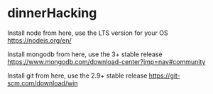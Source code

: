 # dinnerHacking

Install node from here, use the LTS version for your OS
	https://nodejs.org/en/
	

Install mongodb from here, use the 3+ stable release
	https://www.mongodb.com/download-center?jmp=nav#community

Install git from here,  use the 2.9+ stable release
	https://git-scm.com/download/win

